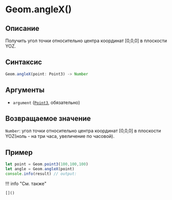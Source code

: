 # Geom.angleX()

## Описание
Получить угол точки относительно центра координат [0,0,0] в плоскости YOZ.

## Синтаксис
```javascript
Geom.angleX(point: Point3) -> Number
```

## Аргументы
- `argument` ([`Point3`](../../../types/Point3/index.md), обязательно)

## Возвращаемое значение
`Number`: угол точки относительно центра координат [0,0,0] в плоскости YOZ(ноль - на три часа, увеличение по часовой).

## Пример
```javascript linenums="1"
let point = Geom.point3(100,100,100)
let angle = Geom.angleX(point)
console.info(result) // output:
```

!!! info "См. также"

    []()

